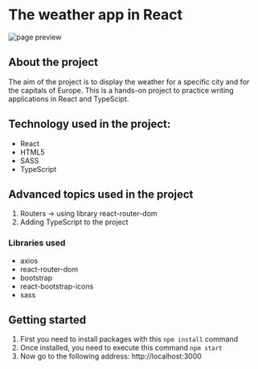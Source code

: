 # The weather app in React

![page preview](./page%20preview.gif)

## About the project
The aim of the project is to display the weather for a specific city and for the capitals of Europe. This is a hands-on project to practice writing applications in React and TypeScipt.

## Technology used in the project:

- React
- HTML5
- SASS
- TypeScript

## Advanced topics used in the project
1. Routers -> using library react-router-dom 
2. Adding TypeScript to the project

### Libraries used

- axios
- react-router-dom
- bootstrap
- react-bootstrap-icons
- sass

## Getting started
1. First you need to install packages with this `npm install` command
2. Once installed, you need to execute this command `npm start`
3. Now go to the following address: http://localhost:3000

